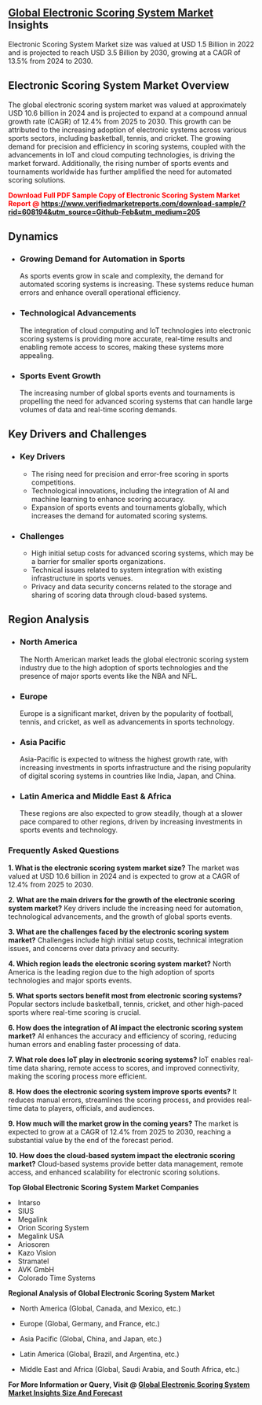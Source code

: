 <h2><a href="https://www.verifiedmarketreports.com/download-sample/?rid=608194&amp;utm_source=Github&amp;utm_medium=205" target="_blank">Global Electronic Scoring System Market</a> Insights</h2><p>Electronic Scoring System Market size was valued at USD 1.5 Billion in 2022 and is projected to reach USD 3.5 Billion by 2030, growing at a CAGR of 13.5% from 2024 to 2030.</p><p> <h2>Electronic Scoring System Market Overview</h2> <p>The global electronic scoring system market was valued at approximately USD 10.6 billion in 2024 and is projected to expand at a compound annual growth rate (CAGR) of 12.4% from 2025 to 2030. This growth can be attributed to the increasing adoption of electronic systems across various sports sectors, including basketball, tennis, and cricket. The growing demand for precision and efficiency in scoring systems, coupled with the advancements in IoT and cloud computing technologies, is driving the market forward. Additionally, the rising number of sports events and tournaments worldwide has further amplified the need for automated scoring solutions.</p> <p><strong><p><span class=""><span style="color: #ff0000;"><strong>Download Full PDF Sample Copy of Electronic Scoring System Market Report</strong> @ </span><a href="https://www.verifiedmarketreports.com/download-sample/?rid=608194&amp;utm_source=Github-Feb&amp;utm_medium=205" target="_blank">https://www.verifiedmarketreports.com/download-sample/?rid=608194&amp;utm_source=Github-Feb&amp;utm_medium=205</a></span></p></strong></p> <h2>Dynamics</h2> <ul> <li><h3>Growing Demand for Automation in Sports</h3> As sports events grow in scale and complexity, the demand for automated scoring systems is increasing. These systems reduce human errors and enhance overall operational efficiency.</li> <li><h3>Technological Advancements</h3> The integration of cloud computing and IoT technologies into electronic scoring systems is providing more accurate, real-time results and enabling remote access to scores, making these systems more appealing.</li> <li><h3>Sports Event Growth</h3> The increasing number of global sports events and tournaments is propelling the need for advanced scoring systems that can handle large volumes of data and real-time scoring demands.</li> </ul> <h2>Key Drivers and Challenges</h2> <ul> <li><h3>Key Drivers</h3> <ul> <li>The rising need for precision and error-free scoring in sports competitions.</li> <li>Technological innovations, including the integration of AI and machine learning to enhance scoring accuracy.</li> <li>Expansion of sports events and tournaments globally, which increases the demand for automated scoring systems.</li> </ul> </li> <li><h3>Challenges</h3> <ul> <li>High initial setup costs for advanced scoring systems, which may be a barrier for smaller sports organizations.</li> <li>Technical issues related to system integration with existing infrastructure in sports venues.</li> <li>Privacy and data security concerns related to the storage and sharing of scoring data through cloud-based systems.</li> </ul> </li> </ul> <h2>Region Analysis</h2> <ul> <li><h3>North America</h3> The North American market leads the global electronic scoring system industry due to the high adoption of sports technologies and the presence of major sports events like the NBA and NFL.</li> <li><h3>Europe</h3> Europe is a significant market, driven by the popularity of football, tennis, and cricket, as well as advancements in sports technology.</li> <li><h3>Asia Pacific</h3> Asia-Pacific is expected to witness the highest growth rate, with increasing investments in sports infrastructure and the rising popularity of digital scoring systems in countries like India, Japan, and China.</li> <li><h3>Latin America and Middle East & Africa</h3> These regions are also expected to grow steadily, though at a slower pace compared to other regions, driven by increasing investments in sports events and technology.</li> </ul> <h3>Frequently Asked Questions</h3> <p><strong>1. What is the electronic scoring system market size?</strong> The market was valued at USD 10.6 billion in 2024 and is expected to grow at a CAGR of 12.4% from 2025 to 2030.</p> <p><strong>2. What are the main drivers for the growth of the electronic scoring system market?</strong> Key drivers include the increasing need for automation, technological advancements, and the growth of global sports events.</p> <p><strong>3. What are the challenges faced by the electronic scoring system market?</strong> Challenges include high initial setup costs, technical integration issues, and concerns over data privacy and security.</p> <p><strong>4. Which region leads the electronic scoring system market?</strong> North America is the leading region due to the high adoption of sports technologies and major sports events.</p> <p><strong>5. What sports sectors benefit most from electronic scoring systems?</strong> Popular sectors include basketball, tennis, cricket, and other high-paced sports where real-time scoring is crucial.</p> <p><strong>6. How does the integration of AI impact the electronic scoring system market?</strong> AI enhances the accuracy and efficiency of scoring, reducing human errors and enabling faster processing of data.</p> <p><strong>7. What role does IoT play in electronic scoring systems?</strong> IoT enables real-time data sharing, remote access to scores, and improved connectivity, making the scoring process more efficient.</p> <p><strong>8. How does the electronic scoring system improve sports events?</strong> It reduces manual errors, streamlines the scoring process, and provides real-time data to players, officials, and audiences.</p> <p><strong>9. How much will the market grow in the coming years?</strong> The market is expected to grow at a CAGR of 12.4% from 2025 to 2030, reaching a substantial value by the end of the forecast period.</p> <p><strong>10. How does the cloud-based system impact the electronic scoring market?</strong> Cloud-based systems provide better data management, remote access, and enhanced scalability for electronic scoring solutions.</p> </p><p><strong>Top Global Electronic Scoring System Market Companies</strong></p><div data-test-id=""><p><li>Intarso</li><li> SIUS</li><li> Megalink</li><li> Orion Scoring System</li><li> Megalink USA</li><li> Ariosoren</li><li> Kazo Vision</li><li> Stramatel</li><li> AVK GmbH</li><li> Colorado Time Systems</li></p><div><strong>Regional Analysis of&nbsp;Global Electronic Scoring System Market</strong></div><ul><li dir="ltr"><p dir="ltr">North America&nbsp;(Global, Canada, and Mexico, etc.)</p></li><li dir="ltr"><p dir="ltr">Europe (Global, Germany, and France, etc.)</p></li><li dir="ltr"><p dir="ltr">Asia Pacific&nbsp;(Global, China, and Japan, etc.)</p></li><li dir="ltr"><p dir="ltr">Latin America&nbsp;(Global, Brazil, and Argentina, etc.)</p></li><li dir="ltr">Middle East and Africa&nbsp;(Global, Saudi Arabia, and South Africa, etc.)</li></ul><p><strong>For More Information or Query, Visit @&nbsp;</strong><strong><a href="https://www.verifiedmarketreports.com/product/electronic-scoring-system-market/?utm_source=Github&amp;utm_medium=205" target="_blank">Global Electronic Scoring System Market Insights Size And Forecast</a></strong></p></div>
